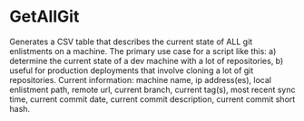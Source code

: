 # GetAllGit
Generates a CSV table that describes the current state of ALL git enlistments on a machine. The primary use case for a script like this: a) determine the current state of a dev machine with a lot of repositories, b) useful for production deployments that involve cloning a lot of git repositories. Current information: machine name, ip address(es), local enlistment path, remote url, current branch, current tag(s), most recent sync time, current commit date, current commit description, current commit short hash.

